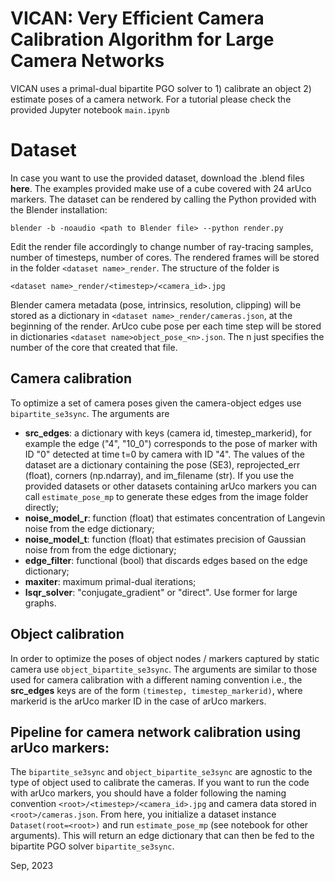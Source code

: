 # VICAN: Very Efficient Camera Calibration Algorithm for Large Camera Networks
VICAN uses a primal-dual bipartite PGO solver to 1) calibrate an object 2) estimate poses of a camera network. For a tutorial please check the provided Jupyter notebook `main.ipynb`

# Dataset
In case you want to use the provided dataset, download the .blend files **here**. The examples provided make use of a cube covered with 24 arUco markers. The dataset can be rendered by calling the Python provided with the Blender installation:

`blender -b -noaudio <path to Blender file> --python render.py`

Edit the render file accordingly to change number of ray-tracing samples, number of timesteps, number of cores. The rendered frames will be stored in the folder `<dataset name>_render`. The structure of the folder is 

`<dataset name>_render/<timestep>/<camera_id>.jpg`

Blender camera metadata (pose, intrinsics, resolution, clipping) will be stored as a dictionary in `<dataset name>_render/cameras.json`, at the beginning of the render.
ArUco cube pose per each time step will be stored in dictionaries `<dataset name>object_pose_<n>.json`. The n just specifies the number of the core that created that file.

## Camera calibration
To optimize a set of camera poses given the camera-object edges use `bipartite_se3sync`. The arguments are

* **src_edges**: a dictionary with keys (camera id, timestep_markerid), for example the edge ("4", "10_0") corresponds to the pose of marker with ID "0" detected at time t=0 by camera with ID "4". The values of the dataset are a dictionary containing the pose (SE3), reprojected_err (float), corners (np.ndarray), and im_filename (str). If you use the provided datasets or other datasets containing arUco markers you can call `estimate_pose_mp` to generate these edges from the image folder directly;
* **noise_model_r**: function (float) that estimates concentration of Langevin noise from the edge dictionary;
* **noise_model_t**: function (float) that estimates precision of Gaussian noise from from the edge dictionary;
* **edge_filter**: functional (bool) that discards edges based on the edge dictionary;
* **maxiter**: maximum primal-dual iterations;
* **lsqr_solver**: "conjugate_gradient" or "direct". Use former for large graphs.

## Object calibration
In order to optimize the poses of object nodes / markers captured by static camera use `object_bipartite_se3sync`. The arguments are similar to those used for camera calibration with a different naming convention i.e., the **src_edges** keys are of the form `(timestep, timestep_markerid)`, where markerid is the arUco marker ID in the case of arUco markers.

## Pipeline for camera network calibration using arUco markers:
The `bipartite_se3sync` and `object_bipartite_se3sync` are agnostic to the type of object used to calibrate the cameras. If you want to run the code with arUco markers, you should have a folder following the naming convention `<root>/<timestep>/<camera_id>.jpg` and camera data stored in `<root>/cameras.json`. From here, you initialize a dataset instance `Dataset(root=<root>)` and run `estimate_pose_mp` (see notebook for other arguments). This will return an edge dictionary that can then be fed to the bipartite PGO solver `bipartite_se3sync`.

Sep, 2023
